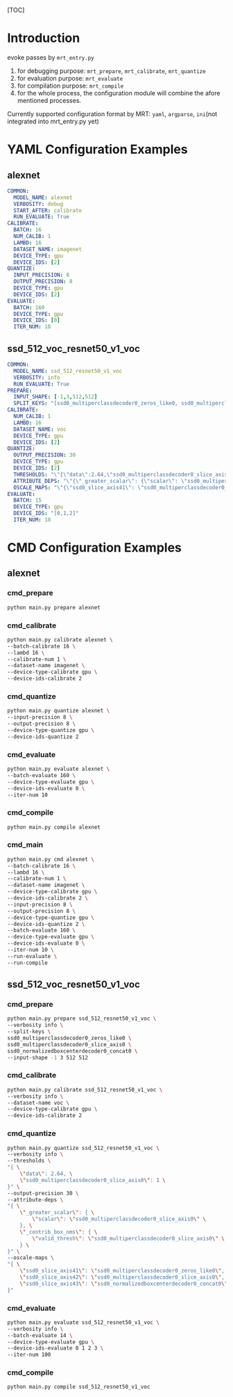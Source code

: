 [TOC]

# Introduction

evoke passes by `mrt_entry.py` 

1. for debugging purpose: `mrt_prepare`, `mrt_calibrate`, `mrt_quantize`
2. for evaluation purpose: `mrt_evaluate`
3. for compilation purpose: `mrt_compile`
4. for the whole process, the configuration module will combine the afore mentioned processes.

Currently supported configuration format by MRT: `yaml`, `argparse`, `ini`(not integrated into mrt_entry.py yet)

# YAML Configuration Examples

## alexnet

```yaml
COMMON:
  MODEL_NAME: alexnet
  VERBOSITY: debug
  START_AFTER: calibrate
  RUN_EVALUATE: True
CALIBRATE:
  BATCH: 16
  NUM_CALIB: 1
  LAMBD: 16
  DATASET_NAME: imagenet
  DEVICE_TYPE: gpu
  DEVICE_IDS: [2]
QUANTIZE:
  INPUT_PRECISION: 8
  OUTPUT_PRECISION: 8
  DEVICE_TYPE: gpu
  DEVICE_IDS: [2]
EVALUATE:
  BATCH: 160
  DEVICE_TYPE: gpu
  DEVICE_IDS: [0]
  ITER_NUM: 10

```

## ssd_512_voc_resnet50_v1_voc

```yaml
COMMON:
  MODEL_NAME: ssd_512_resnet50_v1_voc
  VERBOSITY: info
  RUN_EVALUATE: True
PREPARE:
  INPUT_SHAPE: [-1,3,512,512]
  SPLIT_KEYS: "[ssd0_multiperclassdecoder0_zeros_like0, ssd0_multiperclassdecoder0_slice_axis0, ssd0_normalizedboxcenterdecoder0_concat0]"
CALIBRATE:
  NUM_CALIB: 1
  LAMBD: 16
  DATASET_NAME: voc
  DEVICE_TYPE: gpu
  DEVICE_IDS: [2]
QUANTIZE:
  OUTPUT_PRECISION: 30
  DEVICE_TYPE: gpu
  DEVICE_IDS: [2]
  THRESHOLDS: "\"{\"data\":2.64,\"ssd0_multiperclassdecoder0_slice_axis0\":1}\""
  ATTRIBUTE_DEPS: "\"{\"_greater_scalar\": {\"scalar\": \"ssd0_multiperclassdecoder0_slice_axis0\"}, \"_contrib_box_nms\": {\"valid_thresh\": \"ssd0_multiperclassdecoder0_slice_axis0\"}}\""
  OSCALE_MAPS: "\"{\"ssd0_slice_axis41\": \"ssd0_multiperclassdecoder0_zeros_like0\", \"ssd0_slice_axis42\": \"ssd0_multiperclassdecoder0_slice_axis0\", \"ssd0_slice_axis43\": \"ssd0_normalizedboxcenterdecoder0_concat0\"}\""
EVALUATE:
  BATCH: 15
  DEVICE_TYPE: gpu
  DEVICE_IDS: "[0,1,2]"
  ITER_NUM: 10

```

# CMD Configuration Examples

## alexnet

### cmd_prepare

```bash
python main.py prepare alexnet
```

### cmd_calibrate

```bash
python main.py calibrate alexnet \
--batch-calibrate 16 \
--lambd 16 \
--calibrate-num 1 \
--dataset-name imagenet \
--device-type-calibrate gpu \
--device-ids-calibrate 2
```

### cmd_quantize

```bash
python main.py quantize alexnet \
--input-precision 8 \
--output-precision 8 \
--device-type-quantize gpu \
--device-ids-quantize 2
```

### cmd_evaluate

```bash
python main.py evaluate alexnet \
--batch-evaluate 160 \
--device-type-evaluate gpu \
--device-ids-evaluate 0 \
--iter-num 10
```

### cmd_compile

```bash
python main.py compile alexnet
```

### cmd_main

```bash
python main.py cmd alexnet \
--batch-calibrate 16 \
--lambd 16 \
--calibrate-num 1 \
--dataset-name imagenet \
--device-type-calibrate gpu \
--device-ids-calibrate 2 \
--input-precision 8 \
--output-precision 8 \
--device-type-quantize gpu \
--device-ids-quantize 2 \
--batch-evaluate 160 \
--device-type-evaluate gpu \
--device-ids-evaluate 0 \
--iter-num 10 \
--run-evaluate \
--run-compile
```

## ssd_512_voc_resnet50_v1_voc

### cmd_prepare

```bash
python main.py prepare ssd_512_resnet50_v1_voc \
--verbosity info \
--split-keys \
ssd0_multiperclassdecoder0_zeros_like0 \
ssd0_multiperclassdecoder0_slice_axis0 \
ssd0_normalizedboxcenterdecoder0_concat0 \
--input-shape -1 3 512 512
```

### cmd_calibrate

```bash
python main.py calibrate ssd_512_resnet50_v1_voc \
--verbosity info \
--dataset-name voc \
--device-type-calibrate gpu \
--device-ids-calibrate 2
```

### cmd_quantize

```bash
python main.py quantize ssd_512_resnet50_v1_voc \
--verbosity info \
--thresholds \
"{ \
	\"data\": 2.64, \
	\"ssd0_multiperclassdecoder0_slice_axis0\": 1 \
}" \
--output-precision 30 \
--attribute-deps \
"{ \
	\"_greater_scalar\": { \
		\"scalar\": \"ssd0_multiperclassdecoder0_slice_axis0\" \
	}, \
	\"_contrib_box_nms\": { \
		\"valid_thresh\": \"ssd0_multiperclassdecoder0_slice_axis0\" \
	} \
}" \
--oscale-maps \
"{ \
	\"ssd0_slice_axis41\": \"ssd0_multiperclassdecoder0_zeros_like0\", \
	\"ssd0_slice_axis42\": \"ssd0_multiperclassdecoder0_slice_axis0\", \
	\"ssd0_slice_axis43\": \"ssd0_normalizedboxcenterdecoder0_concat0\" \
}"
```

### cmd_evaluate

```bash
python main.py evaluate ssd_512_resnet50_v1_voc \
--verbosity info \
--batch-evaluate 14 \
--device-type-evaluate gpu \
--device-ids-evaluate 0 1 2 3 \
--iter-num 100
```

### cmd_compile

```bash
python main.py compile ssd_512_resnet50_v1_voc
```

